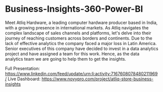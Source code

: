 # Business-Insights-360-Power-BI

Meet Atliq Hardware, a leading computer hardware producer based in India, with a growing presence in international markets.
As Atliq navigates the complex landscape of sales channels and platforms, let's delve into their journey of reaching customers across borders and continents.
Due to the lack of effective analytics the company faced a major loss in Latin America. 
Senior executives of this company have decided to invest in a data analytics project and have assigned a team for this work.
Hence, as the data analytics team we are going to help them to get the insights.

Full Presentation: https://www.linkedin.com/feed/update/urn:li:activity:7167608078480211969/
Live Dashboard: https://www.novypro.com/project/atliq-store-business-insights

